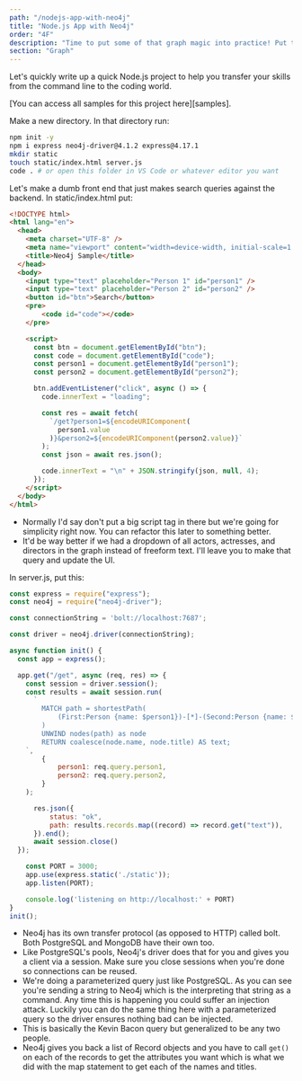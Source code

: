 ```yaml
---
path: "/nodejs-app-with-neo4j"
title: "Node.js App with Neo4j"
order: "4F"
description: "Time to put some of that graph magic into practice! Put together with Brian an app to find the smallest path between two people in a graph."
section: "Graph"
---
```


Let's quickly write up a quick Node.js project to help you transfer your skills from the command line to the coding world.

[You can access all samples for this project here][samples].

Make a new directory. In that directory run:

```bash
npm init -y
npm i express neo4j-driver@4.1.2 express@4.17.1
mkdir static
touch static/index.html server.js
code . # or open this folder in VS Code or whatever editor you want
```

Let's make a dumb front end that just makes search queries against the backend. In static/index.html put:

```html
<!DOCTYPE html>
<html lang="en">
  <head>
    <meta charset="UTF-8" />
    <meta name="viewport" content="width=device-width, initial-scale=1.0" />
    <title>Neo4j Sample</title>
  </head>
  <body>
    <input type="text" placeholder="Person 1" id="person1" />
    <input type="text" placeholder="Person 2" id="person2" />
    <button id="btn">Search</button>
    <pre>
        <code id="code"></code>
    </pre>

    <script>
      const btn = document.getElementById("btn");
      const code = document.getElementById("code");
      const person1 = document.getElementById("person1");
      const person2 = document.getElementById("person2");

      btn.addEventListener("click", async () => {
        code.innerText = "loading";

        const res = await fetch(
          `/get?person1=${encodeURIComponent(
            person1.value
          )}&person2=${encodeURIComponent(person2.value)}`
        );
        const json = await res.json();

        code.innerText = "\n" + JSON.stringify(json, null, 4);
      });
    </script>
  </body>
</html>
```

- Normally I'd say don't put a big script tag in there but we're going for simplicity right now. You can refactor this later to something better.
- It'd be way better if we had a dropdown of all actors, actresses, and directors in the graph instead of freeform text. I'll leave you to make that query and update the UI.

In server.js, put this:

```javascript
const express = require("express");
const neo4j = require("neo4j-driver");

const connectionString = 'bolt://localhost:7687'; 

const driver = neo4j.driver(connectionString);

async function init() {
  const app = express();

  app.get("/get", async (req, res) => {
    const session = driver.session();
    const results = await session.run(
      `
        MATCH path = shortestPath(
            (First:Person {name: $person1})-[*]-(Second:Person {name: $person2})
        )
        UNWIND nodes(path) as node
        RETURN coalesce(node.name, node.title) AS text;
    `,
        {
            person1: req.query.person1,
            person2: req.query.person2,
        }
    );

      res.json({
          status: "ok",
          path: results.records.map((record) => record.get("text")),
      }).end(); 
      await session.close() 
  });

    const PORT = 3000; 
    app.use(express.static('./static')); 
    app.listen(PORT); 

    console.log('listening on http://localhost:' + PORT)
}
init();
```

- Neo4j has its own transfer protocol (as opposed to HTTP) called bolt. Both PostgreSQL and MongoDB have their own too.
- Like PostgreSQL's pools, Neo4j's driver does that for you and gives you a client via a session. Make sure you close sessions when you're done so connections can be reused.
- We're doing a parameterized query just like PostgreSQL. As you can see you're sending a string to Neo4j which is the interpreting that string as a command. Any time this is happening you could suffer an injection attack. Luckily you can do the same thing here with a parameterized query so the driver ensures nothing bad can be injected.
- This is basically the Kevin Bacon query but generalized to be any two people.
- Neo4j gives you back a list of Record objects and you have to call `get()` on each of the records to get the attributes you want which is what we did with the map statement to get each of the names and titles.
